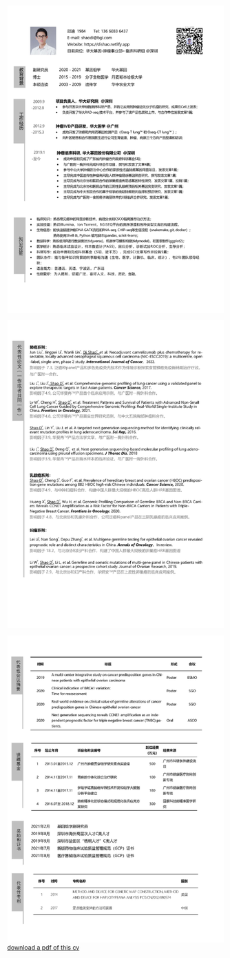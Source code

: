 
![](CV_1.jpg)

![](CV_2.jpg)

![](CV_3.jpg)
[download a pdf of this cv](https://www.jianguoyun.com/p/DYqE0LAQ98bmBRi159IEIAA)


